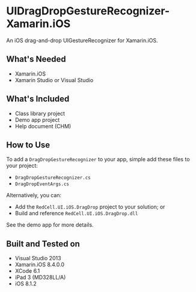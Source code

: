 UIDragDropGestureRecognizer-Xamarin.iOS
=======================================
An iOS drag-and-drop UIGestureRecognizer for Xamarin.iOS.

What's Needed
-------------
* Xamarin.iOS
* Xamarin Studio or Visual Studio

What's Included
---------------
* Class library project
* Demo app project
* Help document (CHM)

How to Use
----------
To add a `DragDropGestureRecognizer` to your app, simple add these files to your project:
* `DragDropGestureRecognizer.cs`
* `DragDropEventArgs.cs`

Alternatively, you can:
* Add the `RedCell.UI.iOS.DragDrop` project to your solution; or
* Build and reference `RedCell.UI.iOS.DragDrop.dll`

See the demo app for more details.

Built and Tested on
-------------------
* Visual Studio 2013
* Xamarin.iOS 8.4.0.0
* XCode 6.1
* iPad 3 (MD328LL/A)
* iOS 8.1.2